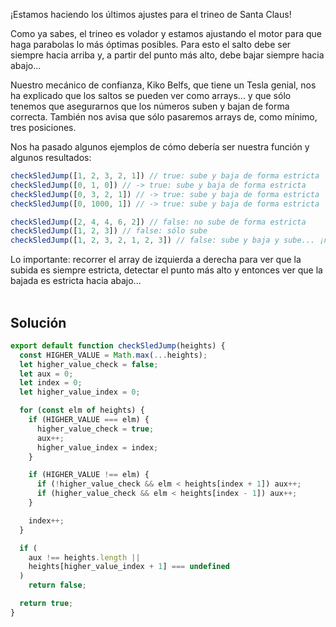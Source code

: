 ¡Estamos haciendo los últimos ajustes para el trineo de Santa Claus!

Como ya sabes, el trineo es volador y estamos ajustando el motor para que haga parabolas lo más óptimas posibles. Para esto el salto debe ser siempre hacia arriba y, a partir del punto más alto, debe bajar siempre hacia abajo...

Nuestro mecánico de confianza, Kiko Belfs, que tiene un Tesla genial, nos ha explicado que los saltos se pueden ver como arrays... y que sólo tenemos que asegurarnos que los números suben y bajan de forma correcta. También nos avisa que sólo pasaremos arrays de, como mínimo, tres posiciones.

Nos ha pasado algunos ejemplos de cómo debería ser nuestra función y algunos resultados:

```js
checkSledJump([1, 2, 3, 2, 1]) // true: sube y baja de forma estricta
checkSledJump([0, 1, 0]) // -> true: sube y baja de forma estricta
checkSledJump([0, 3, 2, 1]) // -> true: sube y baja de forma estricta
checkSledJump([0, 1000, 1]) // -> true: sube y baja de forma estricta

checkSledJump([2, 4, 4, 6, 2]) // false: no sube de forma estricta
checkSledJump([1, 2, 3]) // false: sólo sube
checkSledJump([1, 2, 3, 2, 1, 2, 3]) // false: sube y baja y sube... ¡no vale!
```

Lo importante: recorrer el array de izquierda a derecha para ver que la subida es siempre estricta, detectar el punto más alto y entonces ver que la bajada es estricta hacia abajo... <br ><br >

## **Solución**

```js
export default function checkSledJump(heights) {
  const HIGHER_VALUE = Math.max(...heights);
  let higher_value_check = false;
  let aux = 0;
  let index = 0;
  let higher_value_index = 0;

  for (const elm of heights) {
    if (HIGHER_VALUE === elm) {
      higher_value_check = true;
      aux++;
      higher_value_index = index;
    }

    if (HIGHER_VALUE !== elm) {
      if (!higher_value_check && elm < heights[index + 1]) aux++;
      if (higher_value_check && elm < heights[index - 1]) aux++;
    }

    index++;
  }

  if (
    aux !== heights.length ||
    heights[higher_value_index + 1] === undefined
  )
    return false;

  return true;
}
```
